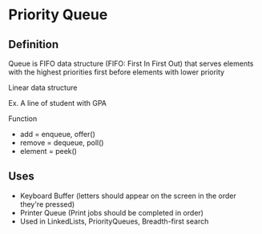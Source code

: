 # Priority Queue
## Definition
<p>Queue is FIFO data structure (FIFO: First In First Out) that serves elements with the highest priorities first before elements with lower priority</p>
<p>Linear data structure</p>
<p>Ex. A line of student with GPA </p>
<p>Function</p>
<ul>
  <li>add = enqueue, offer()</li>
  <li>remove = dequeue, poll()</li>
  <li>element = peek()</li>
</ul>

## Uses
<ul>
  <li>Keyboard Buffer (letters should appear on the screen in the order they're pressed)</li>
  <li>Printer Queue (Print jobs should be completed in order)</li>
  <li>Used in LinkedLists, PriorityQueues, Breadth-first search</li>
</ul>